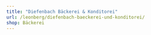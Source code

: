 ```yaml
---
title: "Diefenbach Bäckerei & Konditorei"
url: /leonberg/diefenbach-baeckerei-und-konditorei/
shop: Bäckerei
---
```

